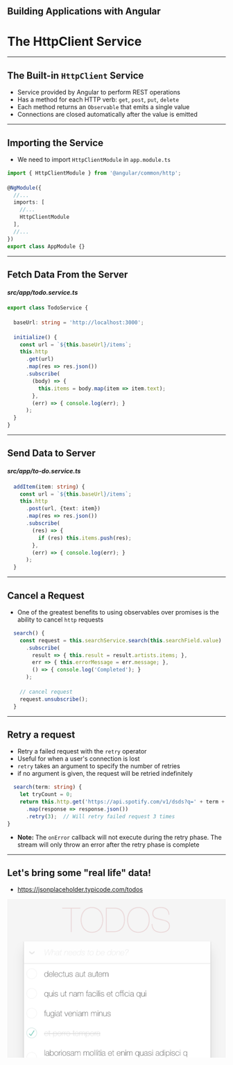 <!-- .slide: data-background="../images/title-slide.jpg" -->
<!-- .slide: id="http" -->
## Building Applications with Angular

# The HttpClient Service

---
<!-- .slide: id="http-http-service" -->
## The Built-in `HttpClient` Service

- Service provided by Angular to perform REST operations
- Has a method for each HTTP verb: `get`, `post`, `put`, `delete`
- Each method returns an `Observable` that emits a single value
- Connections are closed automatically after the value is emitted

---
<!-- .slide: id="http-importing" -->
## Importing the Service

- We need to import `HttpClientModule` in `app.module.ts`

```ts
import { HttpClientModule } from '@angular/common/http';

@NgModule({
  //...
  imports: [
    //...
    HttpClientModule
  ],
  //...
})
export class AppModule {}
```

---

<!-- .slide: id="http-fetching-data-1" -->
## Fetch Data From the Server

#### _src/app/todo.service.ts_
```ts
export class TodoService {

  baseUrl: string = 'http://localhost:3000';

  initialize() {
    const url = `${this.baseUrl}/items`;
    this.http
      .get(url)
      .map(res => res.json())
      .subscribe(
        (body) => { 
          this.items = body.map(item => item.text);
        },
        (err) => { console.log(err); }
      );
  }
}
```

---

<!-- .slide: id="http-sending-data" -->
## Send Data to Server

#### _src/app/to-do.service.ts_
```ts
  addItem(item: string) {
    const url = `${this.baseUrl}/items`;
    this.http
      .post(url, {text: item})
      .map(res => res.json())
      .subscribe(
        (res) => {
          if (res) this.items.push(res);
        },
        (err) => { console.log(err); }
      );
  }
```

---

<!-- .slide: id="http-advanced-cancel-request" -->
## Cancel a Request

- One of the greatest benefits to using observables over promises is the ability to cancel `http` requests

```ts
  search() {
    const request = this.searchService.search(this.searchField.value)
      .subscribe(
        result => { this.result = result.artists.items; },
        err => { this.errorMessage = err.message; },
        () => { console.log('Completed'); }
      );

    // cancel request
    request.unsubscribe();
  }
```

---

<!-- .slide: id="http-advanced-retry-request" -->
## Retry a request

- Retry a failed request with the `retry` operator
- Useful for when a user's connection is lost
- `retry` takes an argument to specify the number of retries
- if no argument is given, the request will be retried indefinitely

```ts
  search(term: string) {
    let tryCount = 0;
    return this.http.get('https://api.spotify.com/v1/dsds?q=' + term + '&type=artist')
      .map(response => response.json())
      .retry(3);  // Will retry failed request 3 times
}
```
- **Note:** The `onError` callback will not execute during the retry phase. The stream will only throw an error after the retry phase is complete

---

<!-- .slide: id="http-demo" -->

## Let's bring some "real life" data!

- https://jsonplaceholder.typicode.com/todos

<img alt="demo" src="../images/todo-list-xhr.png" width="600px" />

